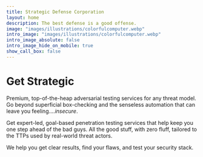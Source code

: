 ```yaml
---
title: Strategic Defense Corporation
layout: home
description: The best defense is a good offense.
image: "images/illustrations/colorfulcomputer.webp"
intro_image: "images/illustrations/colorfulcomputer.webp"
intro_image_absolute: false
intro_image_hide_on_mobile: true
show_call_box: false
---
```

# Get Strategic

Premium, top-of-the-heap adversarial testing services for any threat model. Go beyond superficial box-checking and the senseless automation that can leave you feeling...._insecure_. 

Get expert-led, goal-based penetration testing services that help keep you one step ahead of the bad guys. All the good stuff, with zero fluff, tailored to the TTPs used by real-world threat actors. 

We help you get clear results, find your flaws, and test your security stack.


